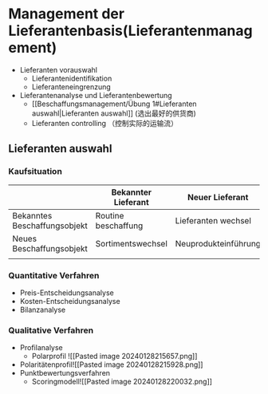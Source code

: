 # Management der Lieferantenbasis(Lieferantenmanagement)

- Lieferanten vorauswahl
	- Lieferantenidentifikation
	- Lieferanteneingrenzung
- Lieferantenanalyse und Lieferantenbewertung
	- [[Beschaffungsmanagement/Übung 1#Lieferanten auswahl|Lieferanten auswahl]] (选出最好的供货商)
	- Lieferanten controlling （控制实际的运输流）


## Lieferanten auswahl


### Kaufsituation

|                              | Bekannter Lieferant | Neuer Lieferant       |
| ---------------------------- | ------------------- | --------------------- |
| Bekanntes Beschaffungsobjekt | Routine beschaffung | Lieferanten wechsel   |
| Neues Beschaffungsobjekt     | Sortimentswechsel  | Neuprodukteinführung |
|                              |                     |                       |

### Quantitative Verfahren

- Preis-Entscheidungsanalyse
- Kosten-Entscheidungsanalyse
- Bilanzanalyse

### Qualitative Verfahren

- Profilanalyse
	- Polarprofil
![[Pasted image 20240128215657.png]]
- Polaritätenprofil![[Pasted image 20240128215928.png]]
- Punktbewertungsverfahren
	- Scoringmodell![[Pasted image 20240128220032.png]]


